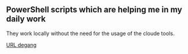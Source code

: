 ## PowerShell scripts which are helping me in my daily work

They work locally without the need for the usage of the cloude tools.


[URL degang](https://github.com/L4Lu/PowerShell/blob/main/URL%20defand.ps1)

